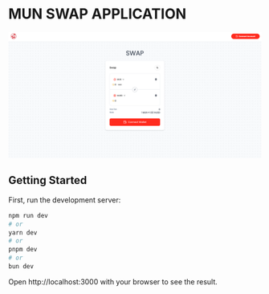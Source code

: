 # MUN SWAP APPLICATION
![Image](https://github.com/edwardluu/hackathon-linera-swap/blob/mainn/overview.png?raw=true)
## Getting Started

First, run the development server:
```bash
npm run dev
# or
yarn dev
# or
pnpm dev
# or
bun dev
```

Open http://localhost:3000 with your browser to see the result.